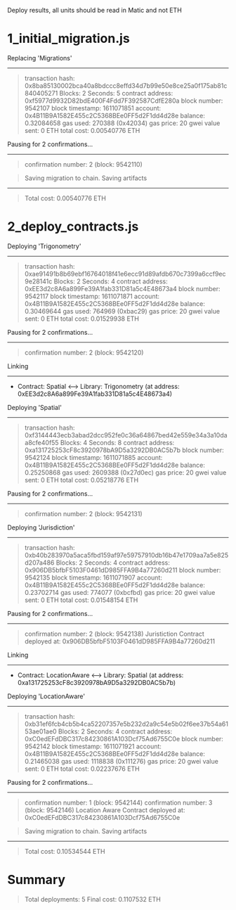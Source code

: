 Deploy results, all units should be read in Matic and not ETH

# 1_initial_migration.js

Replacing 'Migrations'

---

> transaction hash: 0x8ba85130002bca40a8bdccc8effd34d7b99e50e8ce25a0f175ab81c840405271
> Blocks: 2 Seconds: 5
> contract address: 0xf5977d9932D82bdE400F4Fdd7F392587CdfE280a
> block number: 9542107
> block timestamp: 1611071851
> account: 0x4B11B9A1582E455c2C5368BEe0FF5d2F1dd4d28e
> balance: 0.32084658
> gas used: 270388 (0x42034)
> gas price: 20 gwei
> value sent: 0 ETH
> total cost: 0.00540776 ETH

Pausing for 2 confirmations...

---

> confirmation number: 2 (block: 9542110)

> Saving migration to chain.
> Saving artifacts

---

> Total cost: 0.00540776 ETH

# 2_deploy_contracts.js

Deploying 'Trigonometry'

---

> transaction hash: 0xae91491b8b69ebf16764018f41e6ecc91d89afdb670c7399a6ccf9ec9e28141c
> Blocks: 2 Seconds: 4
> contract address: 0xEE3d2c8A6a899Fe39A1fab331D81a5c4E48673a4
> block number: 9542117
> block timestamp: 1611071871
> account: 0x4B11B9A1582E455c2C5368BEe0FF5d2F1dd4d28e
> balance: 0.30469644
> gas used: 764969 (0xbac29)
> gas price: 20 gwei
> value sent: 0 ETH
> total cost: 0.01529938 ETH

Pausing for 2 confirmations...

---

> confirmation number: 2 (block: 9542120)

Linking

---

- Contract: Spatial <--> Library: Trigonometry (at address: 0xEE3d2c8A6a899Fe39A1fab331D81a5c4E48673a4)

Deploying 'Spatial'

---

> transaction hash: 0xf3144443ecb3abad2dcc952fe0c36a64867bed42e559e34a3a10daa8cfe40f55
> Blocks: 4 Seconds: 8
> contract address: 0xa131725253cF8c3920978bA9D5a3292DB0AC5b7b
> block number: 9542124
> block timestamp: 1611071885
> account: 0x4B11B9A1582E455c2C5368BEe0FF5d2F1dd4d28e
> balance: 0.25250868
> gas used: 2609388 (0x27d0ec)
> gas price: 20 gwei
> value sent: 0 ETH
> total cost: 0.05218776 ETH

Pausing for 2 confirmations...

---

> confirmation number: 2 (block: 9542131)

Deploying 'Jurisdiction'

---

> transaction hash: 0xb40b283970a5aca5fbd159af97e59757910db16b47e1709aa7a5e825d207a486
> Blocks: 2 Seconds: 4
> contract address: 0x906DB5bfbF5103F0461dD985FFA9B4a77260d211
> block number: 9542135
> block timestamp: 1611071907
> account: 0x4B11B9A1582E455c2C5368BEe0FF5d2F1dd4d28e
> balance: 0.23702714
> gas used: 774077 (0xbcfbd)
> gas price: 20 gwei
> value sent: 0 ETH
> total cost: 0.01548154 ETH

Pausing for 2 confirmations...

---

> confirmation number: 2 (block: 9542138)
> Juristiction Contract deployed at: 0x906DB5bfbF5103F0461dD985FFA9B4a77260d211

Linking

---

- Contract: LocationAware <--> Library: Spatial (at address: 0xa131725253cF8c3920978bA9D5a3292DB0AC5b7b)

Deploying 'LocationAware'

---

> transaction hash: 0xb31ef6fcb4cb5b4ca52207357e5b232d2a9c54e5b02f6ee37b54a6153ae01ae0
> Blocks: 2 Seconds: 4
> contract address: 0xC0edEFdDBC317c84230861A103Dcf75Ad6755C0e
> block number: 9542142
> block timestamp: 1611071921
> account: 0x4B11B9A1582E455c2C5368BEe0FF5d2F1dd4d28e
> balance: 0.21465038
> gas used: 1118838 (0x111276)
> gas price: 20 gwei
> value sent: 0 ETH
> total cost: 0.02237676 ETH

Pausing for 2 confirmations...

---

> confirmation number: 1 (block: 9542144)
> confirmation number: 3 (block: 9542146)
> Location Aware Contract deployed at: 0xC0edEFdDBC317c84230861A103Dcf75Ad6755C0e

> Saving migration to chain.
> Saving artifacts

---

> Total cost: 0.10534544 ETH

# Summary

> Total deployments: 5
> Final cost: 0.1107532 ETH
